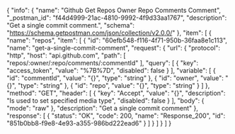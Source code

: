 {
  "info": {
    "name": "Github Get Repos Owner Repo Comments Comment",
    "_postman_id": "f44d4999-21ac-4810-9992-4f9d33aa1767",
    "description": "Get a single commit comment.",
    "schema": "https://schema.getpostman.com/json/collection/v2.0.0/"
  },
  "item": [
    {
      "name": "repos",
      "item": [
        {
          "id": "60efb548-f116-4f71-950b-36faa8e1c113",
          "name": "get-a-single-commit-comment",
          "request": {
            "url": {
              "protocol": "http",
              "host": "api.github.com",
              "path": [
                "repos/:owner/:repo/comments/:commentId"
              ],
              "query": [
                {
                  "key": "access_token",
                  "value": "%7B%7D",
                  "disabled": false
                }
              ],
              "variable": [
                {
                  "id": "commentId",
                  "value": "{}",
                  "type": "string"
                },
                {
                  "id": "owner",
                  "value": "{}",
                  "type": "string"
                },
                {
                  "id": "repo",
                  "value": "{}",
                  "type": "string"
                }
              ]
            },
            "method": "GET",
            "header": [
              {
                "key": "Accept",
                "value": "{}",
                "description": "Is used to set specified media type",
                "disabled": false
              }
            ],
            "body": {
              "mode": "raw"
            },
            "description": "Get a single commit comment"
          },
          "response": [
            {
              "status": "OK",
              "code": 200,
              "name": "Response_200",
              "id": "851b0bb8-f9e8-4e93-a355-986bd222ead6"
            }
          ]
        }
      ]
    }
  ]
}